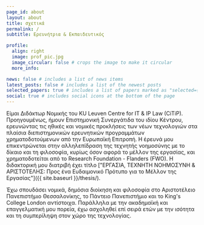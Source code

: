 ```yaml
---
page_id: about
layout: about
title: σχετικά
permalink: /
subtitle: Ερευνήτρια & Εκπαιδευτικός

profile:
  align: right
  image: prof_pic.jpg
  image_circular: false # crops the image to make it circular
  more_info: 

news: false # includes a list of news items
latest_posts: false # includes a list of the newest posts
selected_papers: true # includes a list of papers marked as "selected={true}"
social: true # includes social icons at the bottom of the page
---
```


Είμαι Διδάκτωρ Νομικής του KU Leuven Centre for IT & IP Law (CiTiP). Προηγουμένως, ήμουν Επιστημονική Συνεργάτιδα του ιδίου Κέντρου, ερευνώντας τις ηθικές και νομικές προκλήσεις των νέων τεχνολογιών στα πλαίσια διεπιστημονικών ερευνητικών προγραμμάτων χρηματοδοτούμενων από την Ευρωπαϊκή Επιτροπή. Η έρευνά μου επικεντρώνεται στην αλληλεπίδραση της τεχνητής νοημοσύνης με το δίκαιο και τη φιλοσοφία, κυρίως όσον αφορά το μέλλον της εργασίας, και χρηματοδοτείται από το Research Foundation - Flanders (FWO). Η διδακτορική μου διατριβή έχει τίτλο ["ΕΡΓΑΣΙΑ, ΤΕΧΝΗΤΗ ΝΟΗΜΟΣΥΝΗ & ΑΡΙΣΤΟΤΕΛΗΣ: Προς ένα Ευδαιμονικό Πρότυπο για το Μέλλον της Εργασίας"]({{ site.baseurl }}/thesis/).

Έχω σπουδάσει νομικά, δημόσια διοίκηση και φιλοσοφία στο Αριστοτέλειο Πανεπιστήμιο Θεσσαλονίκης, το Πάντειο Πανεπιστήμιο και το King's College London αντίστοιχα. Παράλληλα με την ακαδημαϊκή και επαγγελματική μου πορεία, έχω ασχοληθεί επί σειρά ετών με την ισότητα και τη συμπερίληψη στον χώρο της τεχνολογίας.
